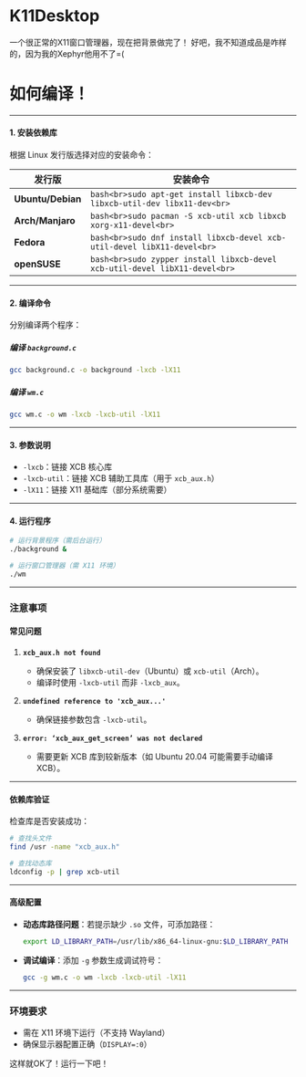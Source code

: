 # K11Desktop
一个很正常的X11窗口管理器，现在把背景做完了！
好吧，我不知道成品是咋样的，因为我的Xephyr他用不了=(

# 如何编译！

---

#### **1. 安装依赖库**
根据 Linux 发行版选择对应的安装命令：

| **发行版**       | **安装命令**                                                                 |
|------------------|-----------------------------------------------------------------------------|
| **Ubuntu/Debian** | ```bash<br>sudo apt-get install libxcb-dev libxcb-util-dev libx11-dev<br>``` |
| **Arch/Manjaro**  | ```bash<br>sudo pacman -S xcb-util xcb libxcb xorg-x11-devel<br>```           |
| **Fedora**       | ```bash<br>sudo dnf install libxcb-devel xcb-util-devel libX11-devel<br>```  |
| **openSUSE**     | ```bash<br>sudo zypper install libxcb-devel xcb-util-devel libX11-devel<br>```|

---

#### **2. 编译命令**
分别编译两个程序：

##### **编译 `background.c`**
```bash
gcc background.c -o background -lxcb -lX11
```

##### **编译 `wm.c`**
```bash
gcc wm.c -o wm -lxcb -lxcb-util -lX11
```

---

#### **3. 参数说明**
- `-lxcb`：链接 XCB 核心库
- `-lxcb-util`：链接 XCB 辅助工具库（用于 `xcb_aux.h`）
- `-lX11`：链接 X11 基础库（部分系统需要）

---

#### **4. 运行程序**
```bash
# 运行背景程序（需后台运行）
./background &

# 运行窗口管理器（需 X11 环境）
./wm
```

---

### **注意事项**
#### **常见问题**
1. **`xcb_aux.h not found`**  
   - 确保安装了 `libxcb-util-dev`（Ubuntu）或 `xcb-util`（Arch）。
   - 编译时使用 `-lxcb-util` 而非 `-lxcb_aux`。

2. **`undefined reference to 'xcb_aux...'`**  
   - 确保链接参数包含 `-lxcb-util`。

3. **`error: ‘xcb_aux_get_screen’ was not declared`**  
   - 需要更新 XCB 库到较新版本（如 Ubuntu 20.04 可能需要手动编译 XCB）。

---

#### **依赖库验证**
检查库是否安装成功：
```bash
# 查找头文件
find /usr -name "xcb_aux.h"

# 查找动态库
ldconfig -p | grep xcb-util
```

---

#### **高级配置**
- **动态库路径问题**：若提示缺少 `.so` 文件，可添加路径：
  ```bash
  export LD_LIBRARY_PATH=/usr/lib/x86_64-linux-gnu:$LD_LIBRARY_PATH
  ```
- **调试编译**：添加 `-g` 参数生成调试符号：
  ```bash
  gcc -g wm.c -o wm -lxcb -lxcb-util -lX11
  ```
---

### **环境要求**
- 需在 X11 环境下运行（不支持 Wayland）
- 确保显示器配置正确（`DISPLAY=:0`）

这样就OK了！运行一下吧！
